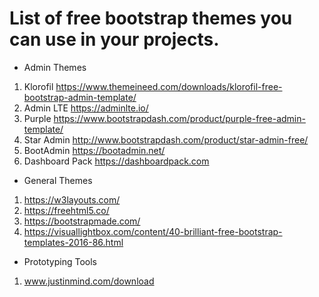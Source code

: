 # List of free bootstrap themes you can use in your projects.

* Admin Themes

1. Klorofil https://www.themeineed.com/downloads/klorofil-free-bootstrap-admin-template/
2. Admin LTE https://adminlte.io/
3. Purple https://www.bootstrapdash.com/product/purple-free-admin-template/
4. Star Admin http://www.bootstrapdash.com/product/star-admin-free/
5. BootAdmin https://bootadmin.net/
6. Dashboard Pack https://dashboardpack.com

* General Themes

1. https://w3layouts.com/
2. https://freehtml5.co/
3. https://bootstrapmade.com/
4. https://visuallightbox.com/content/40-brilliant-free-bootstrap-templates-2016-86.html


* Prototyping Tools

1. www.justinmind.com/download